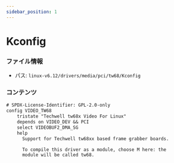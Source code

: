 ```yaml
---
sidebar_position: 1
---
```

# Kconfig

### ファイル情報

- パス: `linux-v6.12/drivers/media/pci/tw68/Kconfig`

### コンテンツ

```txt
# SPDX-License-Identifier: GPL-2.0-only
config VIDEO_TW68
	tristate "Techwell tw68x Video For Linux"
	depends on VIDEO_DEV && PCI
	select VIDEOBUF2_DMA_SG
	help
	  Support for Techwell tw68xx based frame grabber boards.

	  To compile this driver as a module, choose M here: the
	  module will be called tw68.

```
